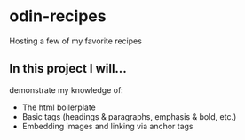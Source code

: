 # odin-recipes
Hosting a few of my favorite recipes

## In this project I will...

demonstrate my knowledge of:
- The html boilerplate
- Basic tags (headings & paragraphs, emphasis & bold, etc.)
- Embedding images and linking via anchor tags

